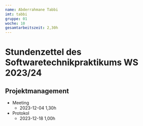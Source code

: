 ```yaml
---
name: Abderrahmane Tabbi
imt: tabbi
gruppe: 01
woche: 10
gesamtarbeitszeit: 2,30h
---
```


<!--
Jeder Eintrag stellt eine gesonderte Tätigkeit dar und ist als (Listen-)Stichpunkt unter der korrekten Kategorie einzuordnen.
Dieser ist mit dem Datum (im ISO Format) und der Dauer (in Stunden und Minuten) zu versehen (als sub-Listenstichpunkt).
Sollte sich die Arbeit an diesem Eintrag über mehrere Tage erstrecken, so können mehrere Unterpunkte genutzt werden.
Zum Beispiel:

## Dokumentation


Die Summe aller Stunden wird oben unter `gesamtarbeitszeit` im selben Format eingetragen (also z.B. 14,45h).

Die Datei wird wie folgt benannt: `stundenzettel_<woche (mit führender 0, falls einstellig>_<IMT Kürzel>.md`,
also zum Beispiel: `stundenzettel_01_maxm.md` oder `stundenzettel_10_maxm.md`.
-->

# Stundenzettel des Softwaretechnikpraktikums WS 2023/24

## Projektmanagement

- Meeting
    - 2023-12-04 1,30h
- Protokol
    - 2023-12-18 1,00h


